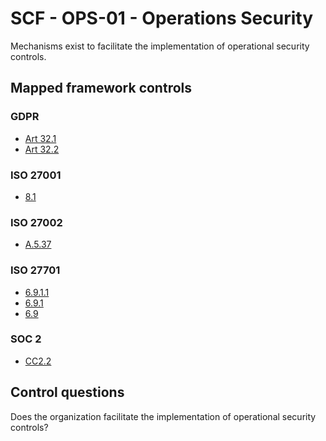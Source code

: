 # SCF - OPS-01 - Operations Security
Mechanisms exist to facilitate the implementation of operational security controls.
## Mapped framework controls
### GDPR
- [Art 32.1](../gdpr/art32.md#Article-321)
- [Art 32.2](../gdpr/art32.md#Article-322)
  
### ISO 27001
- [8.1](../iso27001/8.md#81)
  
### ISO 27002
- [A.5.37](../iso27002/a-5.md#a537)
  
### ISO 27701
- [6.9.1.1](../iso27701/6911.md)
- [6.9.1](../iso27701/691.md)
- [6.9](../iso27701/69.md)
  
### SOC 2
- [CC2.2](../soc2/cc22.md)
  
## Control questions
Does the organization facilitate the implementation of operational security controls?
  